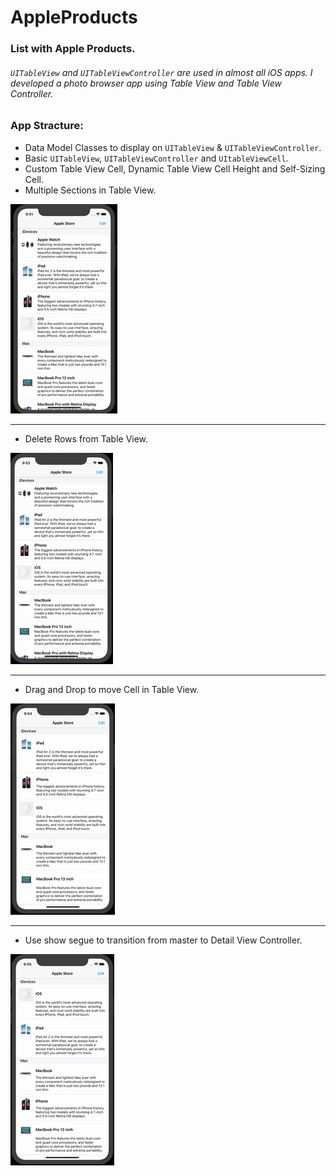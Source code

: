 # AppleProducts

### List with Apple Products.

###### `UITableView` and `UITableViewController` are used in almost all iOS apps. I developed a photo browser app using Table View and Table View Controller.

### App Stracture:

+ Data Model Classes to display on `UITableView` & `UITableViewController`.
+ Basic `UITableView`, `UITableViewController` and `UItableViewCell`.
+ Custom Table View Cell, Dynamic Table View Cell Height and Self-Sizing Cell.
+ Multiple Sections in Table View.

![](gif/TableView.gif)

---

+ Delete Rows from Table View.

![](gif/DeleteRows.gif)

---

+ Drag and Drop to move Cell in Table View.

![](gif/DragAndDrop.gif)

---

+ Use show segue to transition from master to Detail View Controller.

![](gif/ShowSegue.gif)


